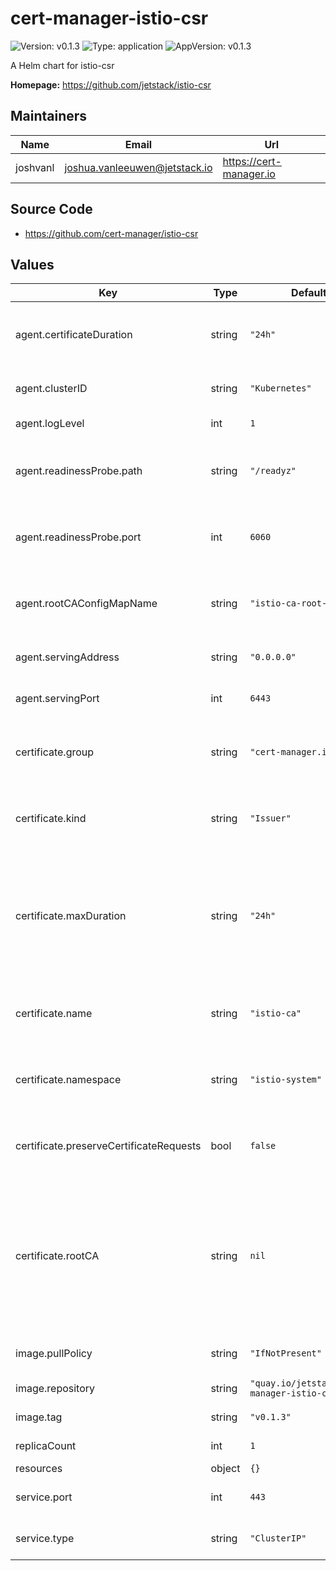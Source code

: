 # cert-manager-istio-csr

![Version: v0.1.3](https://img.shields.io/badge/Version-v0.1.3-informational?style=flat-square) ![Type: application](https://img.shields.io/badge/Type-application-informational?style=flat-square) ![AppVersion: v0.1.3](https://img.shields.io/badge/AppVersion-v0.1.3-informational?style=flat-square)

A Helm chart for istio-csr

**Homepage:** <https://github.com/jetstack/istio-csr>

## Maintainers

| Name | Email | Url |
| ---- | ------ | --- |
| joshvanl | joshua.vanleeuwen@jetstack.io | https://cert-manager.io |

## Source Code

* <https://github.com/cert-manager/istio-csr>

## Values

| Key | Type | Default | Description |
|-----|------|---------|-------------|
| agent.certificateDuration | string | `"24h"` | Requested duration of gRPC serving certificate. Will be automatically renewed. |
| agent.clusterID | string | `"Kubernetes"` | The istio cluster ID to verify incoming CSRs. |
| agent.logLevel | int | `1` | Verbosity of istio-csr logging. |
| agent.readinessProbe.path | string | `"/readyz"` | Path to expose istio-csr HTTP readiness probe on default network interface. |
| agent.readinessProbe.port | int | `6060` | Container port to expose istio-csr HTTP readiness probe on default network interface. |
| agent.rootCAConfigMapName | string | `"istio-ca-root-cert"` | Name of ConfigMap that should contain the root CA in all namespaces. |
| agent.servingAddress | string | `"0.0.0.0"` | Container address to serve istio-csr gRPC service. |
| agent.servingPort | int | `6443` | Container port to serve istio-csr gRPC service. |
| certificate.group | string | `"cert-manager.io"` | Issuer group name set on created CertificateRequests from incoming gRPC CSRs. |
| certificate.kind | string | `"Issuer"` | Issuer kind set on created CertificateRequests from incoming gRPC CSRs. |
| certificate.maxDuration | string | `"24h"` | Maximum validity duration that can be requested for a certificate. istio-csr will request a duration of the smaller of this value, and that of the incoming gRPC CSR. |
| certificate.name | string | `"istio-ca"` | Issuer name set on created CertificateRequests from incoming gRPC CSRs. |
| certificate.namespace | string | `"istio-system"` | Namespace to create CertificateRequests from incoming gRPC CSRs. |
| certificate.preserveCertificateRequests | bool | `false` | Don't delete created CertificateRequests once they have been signed. |
| certificate.rootCA | string | `nil` | An optional PEM encoded root CA that the root CA ConfigMap in all namespaces will be populated with. If empty, the CA returned from cert-manager for the serving certificate will be used. |
| image.pullPolicy | string | `"IfNotPresent"` | Kubernetes imagePullPolicy on Deployment. |
| image.repository | string | `"quay.io/jetstack/cert-manager-istio-csr"` | Target image repository. |
| image.tag | string | `"v0.1.3"` | Target image version tag. |
| replicaCount | int | `1` | Number of replicas of istio-csr to run. |
| resources | object | `{}` |  |
| service.port | int | `443` | Service port to expose istio-csr gRPC service. |
| service.type | string | `"ClusterIP"` | Service type to expose istio-csr gRPC service. |

